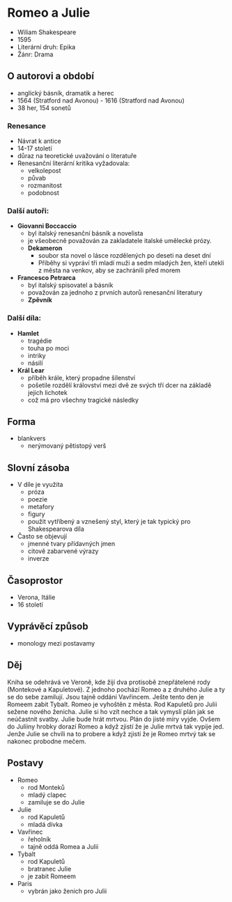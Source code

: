 # Romeo a Julie

- Wiliam Shakespeare
- 1595
- Literární druh: Epika
- Žánr: Drama

## O autorovi a období

- anglický básník, dramatik a herec
- 1564 (Stratford nad Avonou) - 1616 (Stratford nad Avonou)
- 38 her, 154 sonetů

### Renesance

- Návrat k antice
- 14-17 století
- důraz na teoretické uvažování o literatuře
- Renesanční literární kritika vyžadovala:
  - velkolepost
  - půvab
  - rozmanitost
  - podobnost

### Další autoři:

- **Giovanni Boccaccio**
  - byl italský renesanční básník a novelista
  - je všeobecně považován za zakladatele italské umělecké prózy.
  - **Dekameron**
    - soubor sta novel o lásce rozdělených po deseti na deset dní
    - Příběhy si vypráví tři mladí muži a sedm mladých žen, kteří utekli z města na venkov, aby se zachránili před morem
- **Francesco Petrarca**
  - byl italský spisovatel a básník
  - považován za jednoho z prvních autorů renesanční literatury
  - **Zpěvník**

### Další díla:

- **Hamlet**
  - tragédie
  - touha po moci
  - intriky
  - násilí
- **Král Lear**
  - příběh krále, který propadne šílenství
  - pošetile rozdělí království mezi dvě ze svých tří dcer na základě jejich lichotek
  - což má pro všechny tragické následky

## Forma

- blankvers
  - nerýmovaný pětistopý verš

## Slovní zásoba

- V díle je využita
  - próza
  - poezie
  - metafory
  - figury
  - použit vytříbený a vznešený styl, který je tak typický pro Shakespearova díla
- Často se objevují
  - jmenné tvary přídavných jmen
  - citově zabarvené výrazy
  - inverze

## Časoprostor

- Verona, Itálie
- 16 století

## Vyprávěcí způsob

- monology mezi postavamy

## Děj

Kniha se odehrává ve Veroně, kde žijí dva protisobě znepřátelené rody (Montekové a Kapuletové). Z jednoho pochází Romeo a z druhého Julie a ty se do sebe zamilují. Jsou tajně oddáni Vavřincem. Ješte tento den je Romeem zabit Tybalt. Romeo je vyhoštěn z města. Rod Kapuletů pro Julii sežene nového ženicha. Julie si ho vzít nechce a tak vymyslí plán jak se neúčastnit svatby. Julie bude hrát mrtvou. Plán do jisté míry vyjde. Ovšem do Juliiny hrobky dorazí Romeo a když zjistí že je Julie mrtvá tak vypije jed. Jenže Julie se chvíli na to probere a když zjistí že je Romeo mrtvý tak se nakonec probodne mečem.

## Postavy

- Romeo
  - rod Monteků
  - mladý clapec
  - zamiluje se do Julie
- Julie
  - rod Kapuletů
  - mladá dívka
- Vavřinec
  - řeholník
  - tajně oddá Romea a Julii
- Tybalt
  - rod Kapuletů
  - bratranec Julie
  - je zabit Romeem
- Paris
  - vybrán jako ženich pro Julii
